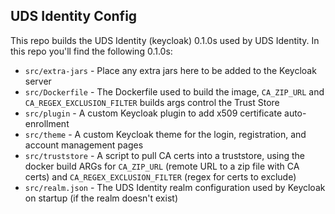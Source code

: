 ## UDS Identity Config

This repo builds the UDS Identity (keycloak) 0.1.0s used by UDS Identity. In this repo you'll find the following 0.1.0s:

- `src/extra-jars` - Place any extra jars here to be added to the Keycloak server
- `src/Dockerfile` - The Dockerfile used to build the image, `CA_ZIP_URL` and `CA_REGEX_EXCLUSION_FILTER` builds args control the Trust Store
- `src/plugin` - A custom Keycloak plugin to add x509 certificate auto-enrollment
- `src/theme` - A custom Keycloak theme for the login, registration, and account management pages
- `src/truststore` - A script to pull CA certs into a truststore, using the docker build ARGs for `CA_ZIP_URL` (remote URL to a zip file with CA certs) and `CA_REGEX_EXCLUSION_FILTER` (regex for certs to exclude)
- `src/realm.json` - The UDS Identity realm configuration used by Keycloak on startup (if the realm doesn't exist)
